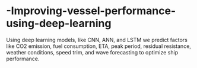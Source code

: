 # -Improving-vessel-performance-using-deep-learning
Using deep learning models, like CNN, ANN, and LSTM we  predict factors like CO2 emission, fuel consumption, ETA, peak period, residual resistance, weather conditions, speed trim, and wave forecasting to optimize ship performance.
